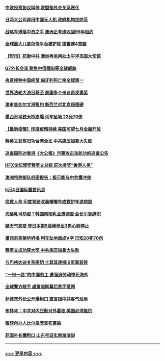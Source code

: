 #### [中欧投资协议叫停 欧盟指外交关系恶化](../pages/prog202/a103110802.md?t=05050602) 
#### [日两大公司弃用中国无人机 政府机构加防范](../pages/prog202/a103110793.md?t=05050602) 
#### [战略军港落中资之手 澳洲正考虑收回99年租约](../pages/prog202/a103110711.md?t=05050602) 
#### [全球最大儿童色情平台被铲除 德警逮4首脑](../pages/prog202/a103110733.md?t=05050602) 
#### [【短讯】抗衡中共 澳洲再添两处太平洋岛国大使馆](../pages/prog202/a103110698.md?t=05050602) 
#### [G7外长会谈 聚焦中俄缅甸等全球威胁](../pages/prog202/a103110701.md?t=05050602) 
#### [执意接种中国疫苗 匈牙利死亡率全球第一](../pages/prog202/a103110547.md?t=05050602) 
#### [世界法轮大法日将至 美国多个州议员发褒奖](../pages/prog202/a103110587.md?t=05050602) 
#### [澳审查达尔文港租约 新西兰对北京趋强硬](../pages/prog202/a103110593.md?t=05050602) 
#### [墨西哥地铁天桥崩塌 列车坠地 23死70伤](../pages/prog202/a103110590.md?t=05050602) 
#### [【最新疫情】印度疫情持续 美国可望七月全面开放](../pages/prog202/a103110553.md?t=05050602) 
#### [蔡英文获奖归功台湾全民 中共施压加拿大失败](../pages/prog202/a103110535.md?t=05050602) 
#### [追查国际对香港《大公报》污蔑攻击法轮功的追查公告](../pages/prog202/a103110496.md?t=05050602) 
#### [HFX论坛颁奖蔡英文总统 前次授奖“香港人民”](../pages/prog202/a103110378.md?t=05050602) 
#### [澳洲特种部队机密报告：极可能与中共爆冲突](../pages/prog202/a103110356.md?t=05050602) 
#### [5月4日国际重要讯息](../pages/prog202/a103110382.md?t=05050602) 
#### [挽救人命 印度驾驶改装嘟嘟车成救护车送病患](../pages/prog202/a103110343.md?t=05050602) 
#### [优酪乳可防疫？韩国南阳乳业遭调查 会长引咎辞职](../pages/prog202/a103110316.md?t=05050602) 
#### [疑天气突变 登日本第5高峰枪岳3男心肺停止](../pages/prog202/a103110301.md?t=05050602) 
#### [墨西哥高架桥坍塌 列车坠地面成V字 已知20死70伤](../pages/prog202/a103110283.md?t=05050602) 
#### [蔡英文成功获大奖 中共施压加拿大失败](../pages/prog202/a103110276.md?t=05050602) 
#### [与巴格达迪关系密切 土耳其逮捕IS军事首领](../pages/prog202/a103110225.md?t=05050602) 
#### [“一带一路”的中国劳工 遭强迫劳动惨死海外](../pages/prog202/a103110211.md?t=05050602) 
#### [全球警方联手 虐童暗网幕后黑手落网](../pages/prog202/a103110019.md?t=05050602) 
#### [菲律宾外长公开爆粗口 直言跟中共客气没用](../pages/prog202/a103109850.md?t=05050602) 
#### [布林肯：中共对内压制对外嚣张 美国必须抵抗](../pages/prog202/a103110117.md?t=05050602) 
#### [微软创办人比尔盖茨宣布离婚](../pages/prog202/a103110101.md?t=05050602) 
#### [菲国外长爆粗口 山东号证实南海演训](../pages/prog202/a103109803.md?t=05050602) 

----
#### [ >>> 更早内容 <<< ](../indexes/prog202-earlier.md)
